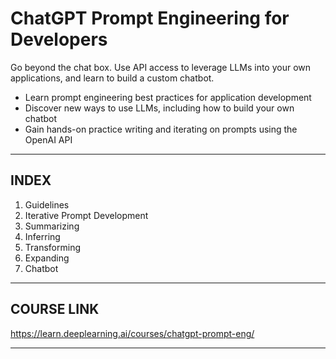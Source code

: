 # ChatGPT Prompt Engineering for Developers

Go beyond the chat box. Use API access to leverage LLMs into your own applications, and learn to build a custom chatbot.

- Learn prompt engineering best practices for application development
- Discover new ways to use LLMs, including how to build your own chatbot
- Gain hands-on practice writing and iterating on prompts using the OpenAI API

---

## INDEX

1. Guidelines
2. Iterative Prompt Development
3. Summarizing
4. Inferring
5. Transforming
6. Expanding
7. Chatbot

---

## COURSE LINK

<https://learn.deeplearning.ai/courses/chatgpt-prompt-eng/>

---
